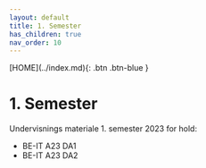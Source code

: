 ```yaml
---
layout: default
title: 1. Semester
has_children: true
nav_order: 10
---
```


<span class="fs-1">
[HOME](../index.md){: .btn .btn-blue }
</span>

# 1. Semester
Undervisnings materiale 1. semester 2023 for hold:
- BE-IT A23 DA1
- BE-IT A23 DA2
